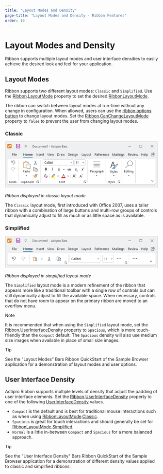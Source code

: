 ```yaml
---
title: "Layout Modes and Density"
page-title: "Layout Modes and Density - Ribbon Features"
order: 10
---
```

# Layout Modes and Density

Ribbon supports multiple layout modes and user interface densities to easily achieve the desired look and feel for your application.

## Layout Modes

Ribbon supports two different layout modes: `Classic` and `Simplified`.  Use the [Ribbon](xref:@ActiproUIRoot.Controls.Bars.Ribbon).[LayoutMode](xref:@ActiproUIRoot.Controls.Bars.Ribbon.LayoutMode) property to set the desired [RibbonLayoutMode](xref:@ActiproUIRoot.Controls.Bars.RibbonLayoutMode).

The ribbon can switch between layout modes at run-time without any change in configuration.  When allowed, users can use the [ribbon options button](options-button.md) to change layout modes.  Set the  [Ribbon](xref:@ActiproUIRoot.Controls.Bars.Ribbon).[CanChangeLayoutMode](xref:@ActiproUIRoot.Controls.Bars.Ribbon.CanChangeLayoutMode) property to `false` to prevent the user from changing layout modes.

### Classic

![Screenshot](../images/ribbon-layout-classic.png)

*Ribbon displayed in classic layout mode*

The `Classic` layout mode, first introduced with Office 2007, uses a taller ribbon with a combination of large buttons and multi-row groups of controls that dynamically adjust to fill as much or as little space as is available.

### Simplified

![Screenshot](../images/ribbon-layout-simplified.png)

*Ribbon displayed in simplified layout mode*

The `Simplified` layout mode is a modern refinement of the ribbon that appears more like a traditional toolbar with a single row of controls but can still dynamically adjust to fill the available space. When necessary, controls that do not have room to appear on the primary ribbon are moved to an overflow menu.

> [!NOTE]
> It is recommended that when using the `Simplified` layout mode, set the [Ribbon](xref:@ActiproUIRoot.Controls.Bars.Ribbon).[UserInterfaceDensity](xref:@ActiproUIRoot.Controls.Bars.Ribbon.UserInterfaceDensity) property to `Spacious`, which is more touch-friendly than the `Compact` default.  The `Spacious` density will also use medium size images when available in place of small size images.

> [!TIP]
> See the "Layout Modes" Bars Ribbon QuickStart of the Sample Browser application for a demonstration of layout modes and user options.

## User Interface Density

Actipro Ribbon supports multiple levels of density that adjust the padding of user interface elements.  Set the [Ribbon](xref:@ActiproUIRoot.Controls.Bars.Ribbon).[UserInterfaceDensity](xref:@ActiproUIRoot.Controls.Bars.Ribbon.UserInterfaceDensity) property to one of the following [UserInterfaceDensity](xref:@ActiproUIRoot.Themes.UserInterfaceDensity) values.
- `Compact` is the default and is best for traditional mouse interactions such as when using [RibbonLayoutMode](xref:@ActiproUIRoot.Controls.Bars.RibbonLayoutMode).[Classic](xref:@ActiproUIRoot.Controls.Bars.RibbonLayoutMode.Classic).
- `Spacious` is great for touch interactions and should generally be set for [RibbonLayoutMode](xref:@ActiproUIRoot.Controls.Bars.RibbonLayoutMode).[Simplified](xref:@ActiproUIRoot.Controls.Bars.RibbonLayoutMode.Simplified).
- `Normal` is a little in-between `Compact` and `Spacious` for a more balanced approach.

> [!TIP]
> See the "User Interface Density" Bars Ribbon QuickStart of the Sample Browser application for a demonstration of different density values applied to classic and simplified ribbons.